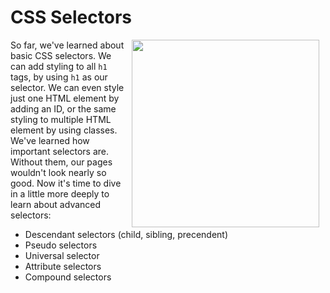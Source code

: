 # CSS Selectors

<img src="https://s3.amazonaws.com/after-school-assets/css-selectors.jpg" width="300px" align="right" hspace="10">

So far, we've learned about basic CSS selectors. We can add styling to all `h1` tags, by using `h1` as our selector. We can even style just one HTML element by adding an ID, or the same styling to multiple HTML element by using classes. We've learned how important selectors are. Without them, our pages wouldn't look nearly so good. Now it's time to dive in a little more deeply to learn about advanced selectors:

+ Descendant selectors (child,  sibling, precendent)
+ Pseudo selectors
+ Universal selector
+ Attribute selectors
+ Compound selectors